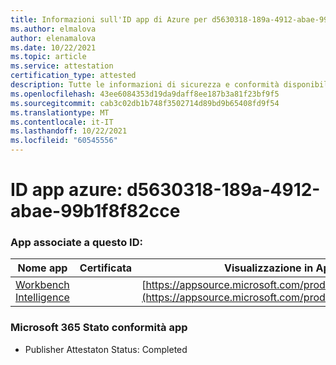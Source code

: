 ```yaml
---
title: Informazioni sull'ID app di Azure per d5630318-189a-4912-abae-99b1f8f82cce
ms.author: elmalova
author: elenamalova
ms.date: 10/22/2021
ms.topic: article
ms.service: attestation
certification_type: attested
description: Tutte le informazioni di sicurezza e conformità disponibili per d5630318-189a-4912-abae-99b1f8f82cce.
ms.openlocfilehash: 43ee6084353d19da9daff8ee187b3a81f23bf9f5
ms.sourcegitcommit: cab3c02db1b748f3502714d89bd9b65408fd9f54
ms.translationtype: MT
ms.contentlocale: it-IT
ms.lasthandoff: 10/22/2021
ms.locfileid: "60545556"
---
```

# <a name="azure-app-id-d5630318-189a-4912-abae-99b1f8f82cce"></a>ID app azure: d5630318-189a-4912-abae-99b1f8f82cce


### <a name="apps-associated-with-this-id"></a>App associate a questo ID:
| **Nome app** | **Certificata** | **Visualizzazione in AppSource** |
|--------------|---------------|-----------------------|
| [Workbench Intelligence](https://docs.microsoft.com/microsoft-365-app-certification/forward/WA200002705) |  | [https://appsource.microsoft.com/product/office/WA200002705](https://appsource.microsoft.com/product/office/WA200002705) |

### <a name="microsoft-365-app-compliance-status"></a>Microsoft 365 Stato conformità app
- Publisher Attestaton Status: Completed
